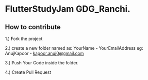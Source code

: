 # FlutterStudyJam GDG_Ranchi.

## How to contribute
1.) Fork the project

2.) create a new folder named as:
      YourName - YourEmailAddress
      eg: AnujKapoor - kapoor.anuj0@gmail.com
      
3.) Push Your Code inside the folder.

4.) Create Pull Request

